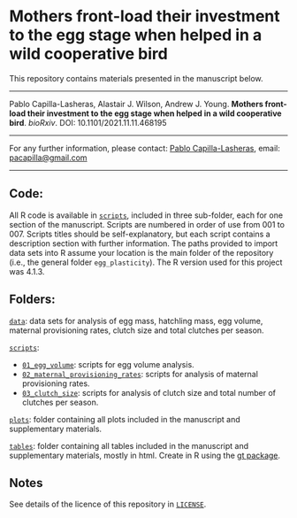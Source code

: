 # Mothers front-load their investment to the egg stage when helped in a wild cooperative bird

This repository contains materials presented in the manuscript below.

------------------------------------------------------------------------

Pablo Capilla-Lasheras, Alastair J. Wilson, Andrew J. Young. **Mothers front-load their investment to the egg stage when helped in a wild cooperative bird**. *bioRxiv*. DOI: 10.1101/2021.11.11.468195

------------------------------------------------------------------------

For any further information, please contact: [Pablo Capilla-Lasheras](https://scholar.google.com/citations?hl=en&user=5JMTO-kAAAAJ&view_op=list_works&sortby=pubdate), email: [pacapilla\@gmail.com](mailto:pacapilla@gmail.com)

------------------------------------------------------------------------

## Code:

All R code is available in [`scripts`](https://github.com/PabloCapilla/egg_plasticity/tree/main/scripts), included in three sub-folder, each for one section of the manuscript. Scripts are numbered in order of use from 001 to 007. Scripts titles should be self-explanatory, but each script contains a description section with further information. The paths provided to import data sets into R assume your location is the main folder of the repository (i.e., the general folder `egg_plasticity`). The R version used for this project was 4.1.3.

## Folders:

[`data`](https://github.com/PabloCapilla/egg_plasticity/tree/main/data): data sets for analysis of egg mass, hatchling mass, egg volume, maternal provisioning rates, clutch size and total clutches per season.

[`scripts`](https://github.com/PabloCapilla/egg_plasticity/tree/main/scripts/):

-   [`01_egg_volume`](https://github.com/PabloCapilla/egg_plasticity/tree/main/scripts/01_egg_volume): scripts for egg volume analysis.
-   [`02_maternal_provisioning_rates`](https://github.com/PabloCapilla/egg_plasticity/tree/main/scripts/02_maternal_provisioning_rates): scripts for analysis of maternal provisioning rates.
-   [`03_clutch_size`](https://github.com/PabloCapilla/egg_plasticity/tree/main/scripts/03_clutch_size): scripts for analysis of clutch size and total number of clutches per season.

[`plots`](https://github.com/PabloCapilla/egg_plasticity/tree/main/plots): folder containing all plots included in the manuscript and supplementary materials.

[`tables`](https://github.com/PabloCapilla/egg_plasticity/tree/main/tables): folder containing all tables included in the manuscript and supplementary materials, mostly in html. Create in R using the [gt package](https://gt.rstudio.com/).

## Notes

See details of the licence of this repository in [`LICENSE`](https://github.com/PabloCapilla/meta-analysis_variation_urban/blob/main/LICENSE).

